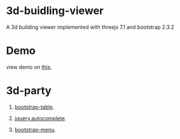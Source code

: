 # 3d-buidling-viewer
A 3d building viewer implemented with threejs 7.1 and bootstrap 2.3.2

# Demo
view demo on <a href="http://dizzyeyes.sinaapp.com">this</a>.

# 3d-party
1. <a href="https://github.com/wenzhixin/bootstrap-table/">bootstrap-table</a>.

2. <a href="https://github.com/nswish/jQuery.AutoComplete">jquery.autocomplete</a>.

3. <a href="https://github.com/wenzhixin/bootstrap-menu">bootstrap-menu</a>.